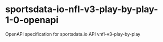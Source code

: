 # sportsdata-io-nfl-v3-play-by-play-1-0-openapi
OpenAPI specification for sportsdata.io API vnfl-v3-play-by-play
